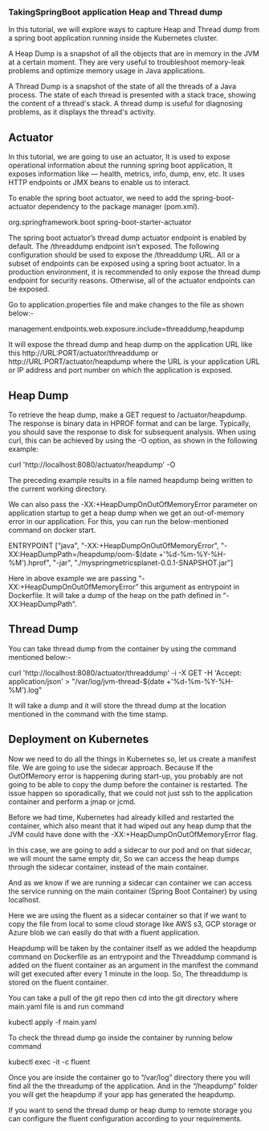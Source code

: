 ### TakingSpringBoot application Heap and Thread dump

In this tutorial, we will explore ways to capture Heap and Thread dump from a spring boot application running inside the Kubernetes cluster.

A Heap Dump is a snapshot of all the objects that are in memory in the JVM at a certain moment. They are very useful to troubleshoot memory-leak problems and optimize memory usage in Java applications.

A Thread Dump is a snapshot of the state of all the threads of a Java process. The state of each thread is presented with a stack trace, showing the content of a thread's stack. A thread dump is useful for diagnosing problems, as it displays the thread's activity.
## Actuator
In this tutorial, we are going to use an actuator, It is used to expose operational information about the running spring boot application, It exposes information like — health, metrics, info, dump, env, etc. It uses HTTP endpoints or JMX beans to enable us to interact.

To enable the spring boot actuator, we need to add the spring-boot-actuator dependency to the package manager (pom.xml). 

<dependency>
    <groupId>org.springframework.boot</groupId>
    <artifactId>spring-boot-starter-actuator</artifactId>
</dependency>


The spring boot actuator’s thread dump actuator endpoint is enabled by default. The /threaddump endpoint isn’t exposed. The following configuration should be used to expose the /threaddump URL. All or a subset of endpoints can be exposed using a spring boot actuator. In a production environment, it is recommended to only expose the thread dump endpoint for security reasons. Otherwise, all of the actuator endpoints can be exposed.

Go to application.properties file and make changes to the file as shown below:-

management.endpoints.web.exposure.include=threaddump,heapdump


It will expose the thread dump and heap dump on the application URL like this http://URL:PORT/actuator/threaddump or  http://URL:PORT/actuator/heapdump  where the URL is your application URL or IP address and port number on which the application is exposed.
## Heap Dump

To retrieve the heap dump, make a GET request to /actuator/heapdump. The response is binary data in HPROF format and can be large. Typically, you should save the response to disk for subsequent analysis. When using curl, this can be achieved by using the -O option, as shown in the following example: 

curl 'http://localhost:8080/actuator/heapdump' -O


The preceding example results in a file named heapdump being written to the current working directory. 

We can also pass the -XX:+HeapDumpOnOutOfMemoryError parameter on application startup to get a heap dump when we get an out-of-memory error in our application. For this, you can run the below-mentioned command on docker start.

ENTRYPOINT ["java", "-XX:+HeapDumpOnOutOfMemoryError", "-XX:HeapDumpPath=/heapdump/oom-$(date +'%d-%m-%Y-%H-%M').hprof", "-jar", "./myspringmetricsplanet-0.0.1-SNAPSHOT.jar"]


Here in above example we are passing “-XX:+HeapDumpOnOutOfMemoryError” this argument as entrypoint in Dockerfile. It will take a dump of the heap on the path defined in “-XX:HeapDumpPath”.

## Thread Dump
You can take thread dump from the container by using the command mentioned below:-

curl 'http://localhost:8080/actuator/threaddump' -i -X GET -H 'Accept: application/json' > "/var/log/jvm-thread-$(date +'%d-%m-%Y-%H-%M').log"


It will take a dump and it will store the thread dump at the location mentioned in the command with the time stamp.

## Deployment on Kubernetes
Now we need to do all the things in Kubernetes so, let us create a manifest file. We are going to use the sidecar approach.  Because If the OutOfMemory error is happening during start-up, you probably are not going to be able to copy the dump before the container is restarted. The issue happen so sporadically, that we could not just ssh to the application container and perform a jmap or jcmd. 

Before we had time, Kubernetes had already killed and restarted the container, which also meant that it had wiped out any heap dump that the JVM could have done with the -XX:+HeapDumpOnOutOfMemoryError flag.

In this case, we are going to add a sidecar to our pod and on that sidecar, we will mount the same empty dir, So we can access the heap dumps through the sidecar container, instead of the main container. 

And as we know if we are running a sidecar can container we can access the service running on the main container (Spring Boot Container) by using localhost.

Here we are using the fluent as a sidecar container so that if we want to copy the file from local to some cloud storage like AWS s3, GCP storage or Azure blob we can easily do that with a fluent application.

Heapdump will be taken by the container itself as we added the heapdump command on Dockerfile as an entrypoint and the Threaddump command is added on the fluent container as an argument in the manifest the command will get executed after every 1 minute in the loop. So, The threaddump is stored on the fluent container.

You can take a pull of the git repo then cd into the git directory where main.yaml file is and run command

kubectl apply -f main.yaml

To check the thread dump go inside the container by running below command

kubectl exec -it <pod-name> -c fluent


Once you are inside the container go to “/var/log” directory there you will find all the the threadump of the application. And in the “/heapdump” folder you will get the heapdump if your app has generated the heapdump.

If you want to send the thread dump or heap dump to remote storage you can configure the fluent configuration according to your requirements.
